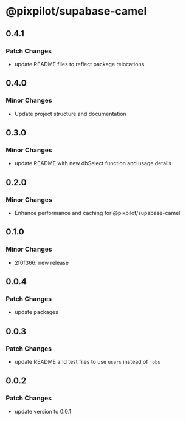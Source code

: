# @pixpilot/supabase-camel

## 0.4.1

### Patch Changes

- update README files to reflect package relocations

## 0.4.0

### Minor Changes

- Update project structure and documentation

## 0.3.0

### Minor Changes

- update README with new dbSelect function and usage details

## 0.2.0

### Minor Changes

- Enhance performance and caching for @pixpilot/supabase-camel

## 0.1.0

### Minor Changes

- 2f0f366: new release

## 0.0.4

### Patch Changes

- update packages

## 0.0.3

### Patch Changes

- update README and test files to use `users` instead of `jobs`

## 0.0.2

### Patch Changes

- update version to 0.0.1
